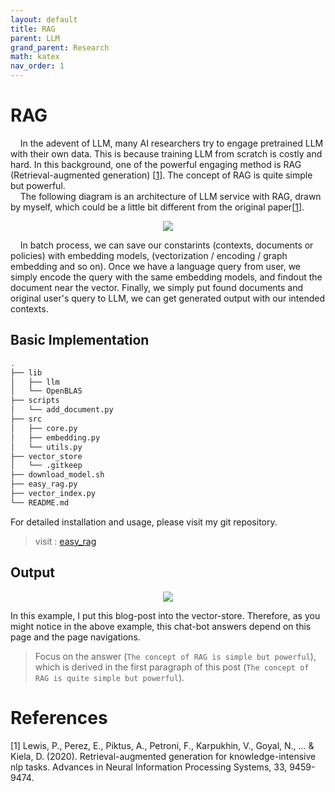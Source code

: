 ```yaml
---
layout: default
title: RAG
parent: LLM
grand_parent: Research
math: katex
nav_order: 1
---
```


# RAG


&nbsp;&nbsp;&nbsp;&nbsp;In the adevent of LLM, many AI researchers try to engage pretrained LLM with their own data. This is because training LLM from scratch is costly and hard. 
In this background, one of the powerful engaging method is RAG (Retrieval-augmented generation) [[1](#lewis-et-al)]. The concept of RAG is quite simple but powerful.   
&nbsp;&nbsp;&nbsp;&nbsp;The following diagram is an architecture of LLM service with RAG, drawn by myself, which could be a little bit different from the original paper[[1](#lewis-et-al)].

<p align="center">
 <img src="https://sangdo-han.github.io/docs/research/llm/rag_architecture.png">
</p>

&nbsp;&nbsp;&nbsp;&nbsp;In batch process, we can save our constarints (contexts, documents or policies) with embedding models, (vectorization / encoding / graph embedding and so on). Once we have a language query from user, we simply encode the query with the same embedding models, and findout the document near the vector. Finally, we simply put found documents and original user's query to LLM, we can get generated output with our intended contexts. 

## Basic Implementation


```bash
.
├── lib
│   ├── llm
│   └── OpenBLAS
├── scripts
│   └── add_document.py
├── src
│   ├── core.py
│   ├── embedding.py
│   └── utils.py
├── vector_store
│   └── .gitkeep
├── download_model.sh
├── easy_rag.py
├── vector_index.py
└── README.md
```

For detailed installation and usage, please visit my git repository.

 > visit : [easy_rag](https://github.com/Sangdo-Han/research/tree/master/llm/rag)

## Output
<p align="center">
  <img src="https://sangdo-han.github.io/docs/research/llm/rag_chat_example.png">
</p>

In this example, I put this blog-post into the vector-store. Therefore, as you might notice in the above example, this chat-bot answers depend on this page and the page navigations.
> Focus on the answer (`The concept of RAG is simple but powerful`), which is derived in the first paragraph of this post (`The concept of RAG is quite simple but powerful`).   


# References
<span id="lewis-et-al">[1]</span> Lewis, P., Perez, E., Piktus, A., Petroni, F., Karpukhin, V., Goyal, N., ... & Kiela, D. (2020). Retrieval-augmented generation for knowledge-intensive nlp tasks. Advances in Neural Information Processing Systems, 33, 9459-9474.
